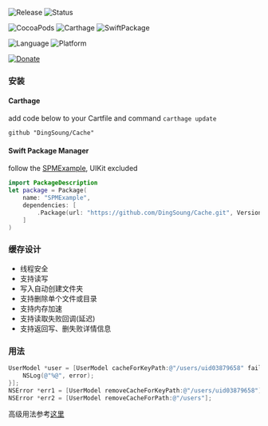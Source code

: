 ![Release](https://img.shields.io/github/release/DingSoung/Cache.svg)
![Status](https://travis-ci.org/DingSoung/Model-Cache.svg?branch=master)

![CocoaPods](https://img.shields.io/cocoapods/v/Cache.svg)
![Carthage](https://img.shields.io/badge/Carthage-compatible-yellow.svg?style=flat)
![SwiftPackage](https://img.shields.io/badge/SwiftPackage-compatible-E66848.svg?style=flat)

![Language](https://img.shields.io/badge/Swift-4.1-FFAC45.svg?style=flat)
![Platform](http://img.shields.io/badge/Platform-iOS|tvOS|macOS|watchOS-E9C2BD.svg?style=flat)

[![Donate](https://img.shields.io/badge/Donate-PayPal-9EA59D.svg)](https://paypal.me/DingSongwen)

### 安装
#### Carthage

add code below to your Cartfile and command `carthage update`

```shell
github "DingSoung/Cache"
```

#### Swift Package Manager

follow the [SPMExample](https://github.com/DingSoung/SPMExample), UIKit excluded

```swift
import PackageDescription
let package = Package(
    name: "SPMExample",
    dependencies: [
        .Package(url: "https://github.com/DingSoung/Cache.git", Version(0,4,0)),
    ]
)
```

### 缓存设计

* 线程安全
* 支持读写
* 写入自动创建文件夹
* 支持删除单个文件或目录
* 支持内存加速
* 支持读取失败回调(延迟)
* 支持返回写、删失败详情信息

### 用法

```objective-c
UserModel *user = [UserModel cacheForKeyPath:@"/users/uid03879658" fail:^(NSError * _Nonnull error) {
    NSLog(@"%@", error);
}];
NSError *err1 = [UserModel removeCacheForKeyPath:@"/users/uid03879658"];
NSError *err2 = [UserModel removeCacheForPath:@"/users"];
```

高级用法参考[这里](https://github.com/DingSoung/Example)
